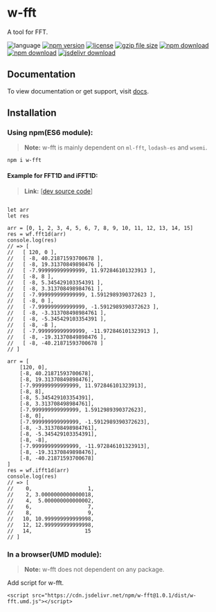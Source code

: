 # w-fft
A tool for FFT.

![language](https://img.shields.io/badge/language-JavaScript-orange.svg) 
[![npm version](http://img.shields.io/npm/v/w-fft.svg?style=flat)](https://npmjs.org/package/w-fft) 
[![license](https://img.shields.io/npm/l/w-fft.svg?style=flat)](https://npmjs.org/package/w-fft) 
[![gzip file size](http://img.badgesize.io/yuda-lyu/w-fft/master/dist/w-fft.umd.js.svg?compression=gzip)](https://github.com/yuda-lyu/w-fft)
[![npm download](https://img.shields.io/npm/dt/w-fft.svg)](https://npmjs.org/package/w-fft) 
[![npm download](https://img.shields.io/npm/dm/w-fft.svg)](https://npmjs.org/package/w-fft) 
[![jsdelivr download](https://img.shields.io/jsdelivr/npm/hm/w-fft.svg)](https://www.jsdelivr.com/package/npm/w-fft)

## Documentation
To view documentation or get support, visit [docs](https://yuda-lyu.github.io/w-fft/w-fft.html).

## Installation
### Using npm(ES6 module):
> **Note:** w-fft is mainly dependent on `ml-fft`, `lodash-es` and `wsemi`.
```alias
npm i w-fft
```

#### Example for FFT1D and iFFT1D:
> **Link:** [[dev source code](https://github.com/yuda-lyu/w-cluster/blob/master/g-fft1d.mjs)]
```alias

let arr
let res

arr = [0, 1, 2, 3, 4, 5, 6, 7, 8, 9, 10, 11, 12, 13, 14, 15]
res = wf.fft1d(arr)
console.log(res)
// => [
//   [ 120, 0 ],
//   [ -8, 40.21871593700678 ],
//   [ -8, 19.31370849898476 ],
//   [ -7.999999999999999, 11.972846101323913 ],
//   [ -8, 8 ],
//   [ -8, 5.345429103354391 ],
//   [ -8, 3.313708498984761 ],
//   [ -7.999999999999999, 1.5912989390372623 ],
//   [ -8, 0 ],
//   [ -7.999999999999999, -1.5912989390372623 ],
//   [ -8, -3.313708498984761 ],
//   [ -8, -5.345429103354391 ],
//   [ -8, -8 ],
//   [ -7.999999999999999, -11.972846101323913 ],
//   [ -8, -19.31370849898476 ],
//   [ -8, -40.21871593700678 ]
// ]

arr = [
    [120, 0],
    [-8, 40.21871593700678],
    [-8, 19.31370849898476],
    [-7.999999999999999, 11.972846101323913],
    [-8, 8],
    [-8, 5.345429103354391],
    [-8, 3.313708498984761],
    [-7.999999999999999, 1.5912989390372623],
    [-8, 0],
    [-7.999999999999999, -1.5912989390372623],
    [-8, -3.313708498984761],
    [-8, -5.345429103354391],
    [-8, -8],
    [-7.999999999999999, -11.972846101323913],
    [-8, -19.31370849898476],
    [-8, -40.21871593700678]
]
res = wf.ifft1d(arr)
console.log(res)
// => [
//    0,                  1,
//    2, 3.0000000000000018,
//    4,  5.000000000000002,
//    6,                  7,
//    8,                  9,
//   10, 10.999999999999998,
//   12, 12.999999999999998,
//   14,                 15
// ]

```

### In a browser(UMD module):
> **Note:** w-fft does not dependent on any package.

Add script for w-fft.
```alias
<script src="https://cdn.jsdelivr.net/npm/w-fft@1.0.1/dist/w-fft.umd.js"></script>

```
